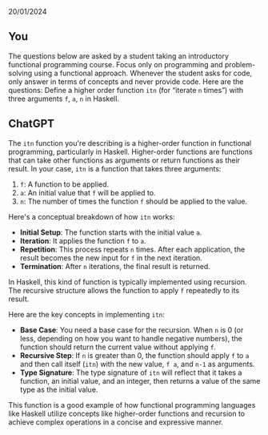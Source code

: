 20/01/2024
## You

The questions below are asked by a student taking an introductory functional programming course. Focus only on programming and problem-solving using a functional approach. Whenever the student asks for code, only answer in terms of concepts and never provide code. Here are the questions:
Define a higher order function `itn` (for “iterate `n` times”) with three arguments `f`, `a`, `n` in Haskell.


## ChatGPT

The `itn` function you're describing is a higher-order function in functional programming, particularly in Haskell. Higher-order functions are functions that can take other functions as arguments or return functions as their result. In your case, `itn` is a function that takes three arguments:

1. `f`: A function to be applied.
2. `a`: An initial value that `f` will be applied to.
3. `n`: The number of times the function `f` should be applied to the value.

Here's a conceptual breakdown of how `itn` works:

- **Initial Setup**: The function starts with the initial value `a`.
- **Iteration**: It applies the function `f` to `a`.
- **Repetition**: This process repeats `n` times. After each application, the result becomes the new input for `f` in the next iteration.
- **Termination**: After `n` iterations, the final result is returned.

In Haskell, this kind of function is typically implemented using recursion. The recursive structure allows the function to apply `f` repeatedly to its result. 

Here are the key concepts in implementing `itn`:

- **Base Case**: You need a base case for the recursion. When `n` is 0 (or less, depending on how you want to handle negative numbers), the function should return the current value without applying `f`.
- **Recursive Step**: If `n` is greater than 0, the function should apply `f` to `a` and then call itself (`itn`) with the new value, `f a`, and `n-1` as arguments.
- **Type Signature**: The type signature of `itn` will reflect that it takes a function, an initial value, and an integer, then returns a value of the same type as the initial value.

This function is a good example of how functional programming languages like Haskell utilize concepts like higher-order functions and recursion to achieve complex operations in a concise and expressive manner.